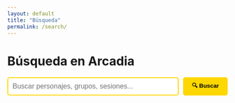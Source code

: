 ```yaml
---
layout: default
title: "Búsqueda"
permalink: /search/
---
```


# Búsqueda en Arcadia

<form id="search-form" action="{{ site.baseurl }}/search/" method="get">
  <input type="text" id="search-box" name="query" placeholder="Buscar personajes, grupos, sesiones..." value="">
  <button type="submit">🔍 Buscar</button>
</form>

<div id="search-results"></div>

<script type="text/javascript" src="{{ site.baseurl }}/assets/js/search.js"></script>

<style>
#search-form {
  margin: 20px 0;
  display: flex;
  gap: 10px;
}

#search-box {
  flex: 1;
  padding: 10px;
  border: 2px solid #FFD700;
  border-radius: 5px;
  font-size: 16px;
}

#search-form button {
  padding: 10px 20px;
  background: #FFD700;
  color: #000;
  border: none;
  border-radius: 5px;
  font-weight: bold;
  cursor: pointer;
}

#search-form button:hover {
  background: #FFA500;
}

.search-result {
  background: rgba(255, 215, 0, 0.1);
  padding: 15px;
  margin: 10px 0;
  border-left: 4px solid #FFD700;
  border-radius: 5px;
}

.search-result h3 {
  margin: 0 0 10px 0;
}

.search-result h3 a {
  color: #FFD700;
  text-decoration: none;
}

.search-result h3 a:hover {
  text-decoration: underline;
}

.search-result p {
  margin: 10px 0;
  line-height: 1.5;
}

.search-result small {
  color: #999;
  font-style: italic;
}
</style>
